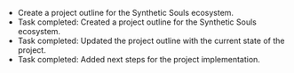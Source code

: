 - Create a project outline for the Synthetic Souls ecosystem.
- Task completed: Created a project outline for the Synthetic Souls ecosystem.
- Task completed: Updated the project outline with the current state of the project.
- Task completed: Added next steps for the project implementation.
